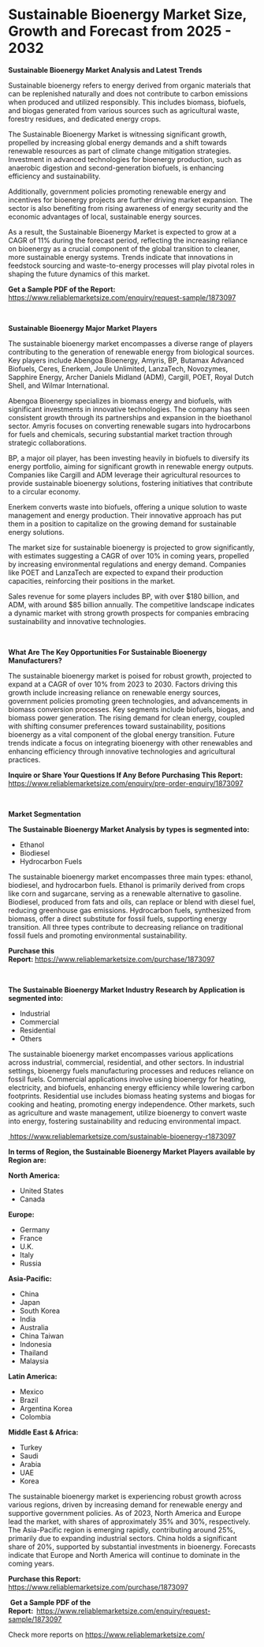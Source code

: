 <p><h1>Sustainable Bioenergy Market Size, Growth and Forecast from 2025 - 2032</h1></p><p><strong>Sustainable Bioenergy Market Analysis and Latest Trends</strong></p>
<p><p>Sustainable bioenergy refers to energy derived from organic materials that can be replenished naturally and does not contribute to carbon emissions when produced and utilized responsibly. This includes biomass, biofuels, and biogas generated from various sources such as agricultural waste, forestry residues, and dedicated energy crops.</p><p>The Sustainable Bioenergy Market is witnessing significant growth, propelled by increasing global energy demands and a shift towards renewable resources as part of climate change mitigation strategies. Investment in advanced technologies for bioenergy production, such as anaerobic digestion and second-generation biofuels, is enhancing efficiency and sustainability. </p><p>Additionally, government policies promoting renewable energy and incentives for bioenergy projects are further driving market expansion. The sector is also benefiting from rising awareness of energy security and the economic advantages of local, sustainable energy sources. </p><p>As a result, the Sustainable Bioenergy Market is expected to grow at a CAGR of 11% during the forecast period, reflecting the increasing reliance on bioenergy as a crucial component of the global transition to cleaner, more sustainable energy systems. Trends indicate that innovations in feedstock sourcing and waste-to-energy processes will play pivotal roles in shaping the future dynamics of this market.</p></p>
<p><strong>Get a Sample PDF of the Report:&nbsp;</strong> <a href="https://www.reliablemarketsize.com/enquiry/request-sample/1873097?utm_campaign=1833&utm_medium=2&utm_source=Github&utm_content=ia&utm_term=13022025&utm_id=sustainable-bioenergy">https://www.reliablemarketsize.com/enquiry/request-sample/1873097</a></p>
<p>&nbsp;</p>
<p><strong>Sustainable Bioenergy Major Market Players</strong></p>
<p><p>The sustainable bioenergy market encompasses a diverse range of players contributing to the generation of renewable energy from biological sources. Key players include Abengoa Bioenergy, Amyris, BP, Butamax Advanced Biofuels, Ceres, Enerkem, Joule Unlimited, LanzaTech, Novozymes, Sapphire Energy, Archer Daniels Midland (ADM), Cargill, POET, Royal Dutch Shell, and Wilmar International.</p><p>Abengoa Bioenergy specializes in biomass energy and biofuels, with significant investments in innovative technologies. The company has seen consistent growth through its partnerships and expansion in the bioethanol sector. Amyris focuses on converting renewable sugars into hydrocarbons for fuels and chemicals, securing substantial market traction through strategic collaborations.</p><p>BP, a major oil player, has been investing heavily in biofuels to diversify its energy portfolio, aiming for significant growth in renewable energy outputs. Companies like Cargill and ADM leverage their agricultural resources to provide sustainable bioenergy solutions, fostering initiatives that contribute to a circular economy.</p><p>Enerkem converts waste into biofuels, offering a unique solution to waste management and energy production. Their innovative approach has put them in a position to capitalize on the growing demand for sustainable energy solutions.</p><p>The market size for sustainable bioenergy is projected to grow significantly, with estimates suggesting a CAGR of over 10% in coming years, propelled by increasing environmental regulations and energy demand. Companies like POET and LanzaTech are expected to expand their production capacities, reinforcing their positions in the market.</p><p>Sales revenue for some players includes BP, with over $180 billion, and ADM, with around $85 billion annually. The competitive landscape indicates a dynamic market with strong growth prospects for companies embracing sustainability and innovative technologies.</p></p>
<p>&nbsp;</p>
<p><strong>What Are The Key Opportunities For Sustainable Bioenergy Manufacturers?</strong></p>
<p><p>The sustainable bioenergy market is poised for robust growth, projected to expand at a CAGR of over 10% from 2023 to 2030. Factors driving this growth include increasing reliance on renewable energy sources, government policies promoting green technologies, and advancements in biomass conversion processes. Key segments include biofuels, biogas, and biomass power generation. The rising demand for clean energy, coupled with shifting consumer preferences toward sustainability, positions bioenergy as a vital component of the global energy transition. Future trends indicate a focus on integrating bioenergy with other renewables and enhancing efficiency through innovative technologies and agricultural practices.</p></p>
<p><strong>Inquire or Share Your Questions If Any Before Purchasing This Report:</strong> <a href="https://www.reliablemarketsize.com/enquiry/pre-order-enquiry/1873097?utm_campaign=1833&utm_medium=2&utm_source=Github&utm_content=ia&utm_term=13022025&utm_id=sustainable-bioenergy">https://www.reliablemarketsize.com/enquiry/pre-order-enquiry/1873097</a></p>
<p>&nbsp;</p>
<p><strong>Market Segmentation</strong></p>
<p><strong>The Sustainable Bioenergy Market Analysis by types is segmented into:</strong></p>
<p><ul><li>Ethanol</li><li>Biodiesel</li><li>Hydrocarbon Fuels</li></ul></p>
<p><p>The sustainable bioenergy market encompasses three main types: ethanol, biodiesel, and hydrocarbon fuels. Ethanol is primarily derived from crops like corn and sugarcane, serving as a renewable alternative to gasoline. Biodiesel, produced from fats and oils, can replace or blend with diesel fuel, reducing greenhouse gas emissions. Hydrocarbon fuels, synthesized from biomass, offer a direct substitute for fossil fuels, supporting energy transition. All three types contribute to decreasing reliance on traditional fossil fuels and promoting environmental sustainability.</p></p>
<p><strong>Purchase this Report:&nbsp;</strong><a href="https://www.reliablemarketsize.com/purchase/1873097?utm_campaign=1833&utm_medium=2&utm_source=Github&utm_content=ia&utm_term=13022025&utm_id=sustainable-bioenergy">https://www.reliablemarketsize.com/purchase/1873097</a></p>
<p>&nbsp;</p>
<p><strong>The Sustainable Bioenergy Market Industry Research by Application is segmented into:</strong></p>
<p><ul><li>Industrial</li><li>Commercial</li><li>Residential</li><li>Others</li></ul></p>
<p><p>The sustainable bioenergy market encompasses various applications across industrial, commercial, residential, and other sectors. In industrial settings, bioenergy fuels manufacturing processes and reduces reliance on fossil fuels. Commercial applications involve using bioenergy for heating, electricity, and biofuels, enhancing energy efficiency while lowering carbon footprints. Residential use includes biomass heating systems and biogas for cooking and heating, promoting energy independence. Other markets, such as agriculture and waste management, utilize bioenergy to convert waste into energy, fostering sustainability and reducing environmental impact.</p></p>
<p><a href="https://www.reliablemarketsize.com/sustainable-bioenergy-r1873097?utm_campaign=1833&utm_medium=2&utm_source=Github&utm_content=ia&utm_term=13022025&utm_id=sustainable-bioenergy">&nbsp;https://www.reliablemarketsize.com/sustainable-bioenergy-r1873097</a></p>
<p><strong>In terms of Region, the Sustainable Bioenergy Market Players available by Region are:</strong></p>
<p>
    <p> <strong> North America: </strong>
        <ul>
            <li>United States</li>
            <li>Canada</li>
        </ul>
        </p> 
    <p> <strong> Europe: </strong>
        <ul>
            <li>Germany</li>
            <li>France</li>
            <li>U.K.</li>
            <li>Italy</li>
            <li>Russia</li>
        </ul>
        </p> 
    <p> <strong> Asia-Pacific: </strong>
        <ul>
            <li>China</li>
            <li>Japan</li>
            <li>South Korea</li>
            <li>India</li>
            <li>Australia</li>
            <li>China Taiwan</li>
            <li>Indonesia</li>
            <li>Thailand</li>
            <li>Malaysia</li>
        </ul>
        </p> 
    <p> <strong> Latin America: </strong>
        <ul>
            <li>Mexico</li>
            <li>Brazil</li>
            <li>Argentina Korea</li>
            <li>Colombia</li>
        </ul>
        </p> 
    <p> <strong> Middle East & Africa: </strong>
        <ul>
            <li>Turkey</li>
            <li>Saudi</li>
            <li>Arabia</li>
            <li>UAE</li>
            <li>Korea</li>
        </ul>
    </p>
    </p>
<p><p>The sustainable bioenergy market is experiencing robust growth across various regions, driven by increasing demand for renewable energy and supportive government policies. As of 2023, North America and Europe lead the market, with shares of approximately 35% and 30%, respectively. The Asia-Pacific region is emerging rapidly, contributing around 25%, primarily due to expanding industrial sectors. China holds a significant share of 20%, supported by substantial investments in bioenergy. Forecasts indicate that Europe and North America will continue to dominate in the coming years.</p></p>
<p><strong>Purchase this Report: </strong><a href="https://www.reliablemarketsize.com/purchase/1873097?utm_campaign=1833&utm_medium=2&utm_source=Github&utm_content=ia&utm_term=13022025&utm_id=sustainable-bioenergy">https://www.reliablemarketsize.com/purchase/1873097</a></p>
<p>&nbsp;<strong>Get a Sample PDF of the Report:&nbsp;&nbsp;</strong><a href="https://www.reliablemarketsize.com/enquiry/request-sample/1873097?utm_campaign=1833&utm_medium=2&utm_source=Github&utm_content=ia&utm_term=13022025&utm_id=sustainable-bioenergy">https://www.reliablemarketsize.com/enquiry/request-sample/1873097</a></p>
<p><strong></strong></p>
<p>Check more reports on <a href="https://www.reliablemarketsize.com/?utm_campaign=1833&utm_medium=2&utm_source=Github&utm_content=ia&utm_term=13022025&utm_id=sustainable-bioenergy">https://www.reliablemarketsize.com/</a></p>